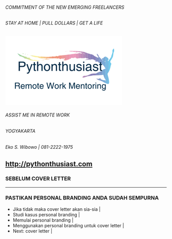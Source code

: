 ###### COMMITMENT OF THE NEW EMERGING FREELANCERS
###### STAY AT HOME | PULL DOLLARS | GET A LIFE 

<img src="pythonthusiast.png" alt="Pythonthusiast"/>

###### ASSIST ME IN REMOTE WORK
###### YOGYAKARTA
###### Eko S. Wibowo | 081-2222-1975
http://pythonthusiast.com
---
### SEBELUM COVER LETTER
---
### PASTIKAN PERSONAL BRANDING ANDA SUDAH SEMPURNA
- Jika tidak maka cover letter akan sia-sia |
- Studi kasus personal branding |
- Memulai personal branding |
- Menggunakan personal branding untuk cover letter |
- Next: cover letter |